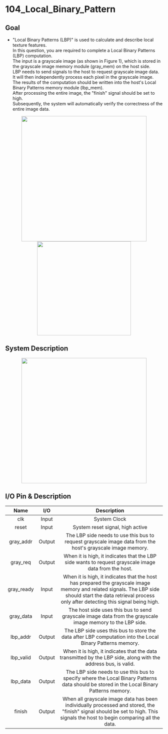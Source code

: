 # 104_Local_Binary_Pattern
## Goal
* "Local Binary Patterns (LBP)" is used to calculate and describe local texture features.  
  In this question, you are required to complete a Local Binary Patterns (LBP) computation.  
  The input is a grayscale image (as shown in Figure 1), which is stored in the grayscale image memory module (gray_mem) on the host side.  
  LBP needs to send signals to the host to request grayscale image data. It will then independently process each pixel in the grayscale image.  
  The results of the computation should be written into the host's Local Binary Patterns memory module (lbp_mem).  
  After processing the entire image, the "finish" signal should be set to high.  
  Subsequently, the system will automatically verify the correctness of the entire image data.

<p align="center">
<img src=https://github.com/yuchengwang1121/IC_Contest_Practice/assets/73687292/4cc3837e-968f-44f4-bdba-8a24d8e44bf5 width="400px" >
<img src=https://github.com/yuchengwang1121/IC_Contest_Practice/assets/73687292/87f69b3b-9cea-4694-aa9c-a374e84b8848 width="300px" >
</p>

## System Description
<p align="center">
<img src=https://github.com/yuchengwang1121/IC_Contest_Practice/assets/73687292/779443c9-8793-4ba8-aac5-2f2644eb493e width="400px" >
</p>

## I/O Pin & Description
|Name|I/O|Description|
|:---:|:---:|:---:|
|clk|Input|System Clock|
|reset|Input|System reset signal, high active|
|gray_addr|Output| The LBP side needs to use this bus to request grayscale image data from the host's grayscale image memory.|
|gray_req|Output|When it is high, it indicates that the LBP side wants to request grayscale image data from the host.|
|gray_ready|Input|When it is high, it indicates that the host has prepared the grayscale image memory and related signals. The LBP side should start the data retrieval process only after detecting this signal being high.|
|gray_data|Input| The host side uses this bus to send grayscale image data from the grayscale image memory to the LBP side.|
|lbp_addr|Output|The LBP side uses this bus to store the data after LBP computation into the Local Binary Patterns memory.|
|lbp_valid|Output|When it is high, it indicates that the data transmitted by the LBP side, along with the address bus, is valid.|
|lbp_data|Output|The LBP side needs to use this bus to specify where the Local Binary Patterns data should be stored in the Local Binary Patterns memory.|
|finish|Output|When all grayscale image data has been individually processed and stored, the "finish" signal should be set to high. This signals the host to begin comparing all the data.|

